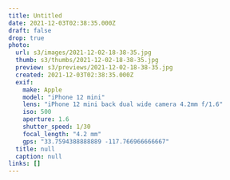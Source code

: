 ```yaml
---
title: Untitled
date: 2021-12-03T02:38:35.000Z
draft: false
drop: true
photo:
  url: s3/images/2021-12-02-18-38-35.jpg
  thumb: s3/thumbs/2021-12-02-18-38-35.jpg
  preview: s3/previews/2021-12-02-18-38-35.jpg
  created: 2021-12-03T02:38:35.000Z
  exif:
    make: Apple
    model: "iPhone 12 mini"
    lens: "iPhone 12 mini back dual wide camera 4.2mm f/1.6"
    iso: 500
    aperture: 1.6
    shutter_speed: 1/30
    focal_length: "4.2 mm"
    gps: "33.7594388888889 -117.766966666667"
  title: null
  caption: null
links: []
---
```

